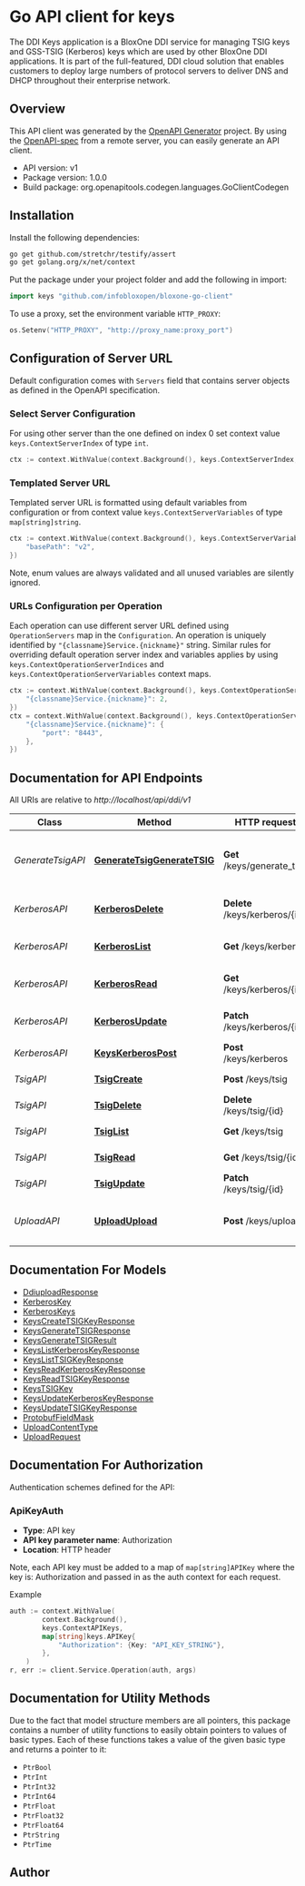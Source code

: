 # Go API client for keys

The DDI Keys application is a BloxOne DDI service for managing TSIG keys and GSS-TSIG (Kerberos) keys which are used by other BloxOne DDI applications. It is part of the full-featured, DDI cloud solution that enables customers to deploy large numbers of protocol servers to deliver DNS and DHCP throughout their enterprise network. 



## Overview
This API client was generated by the [OpenAPI Generator](https://openapi-generator.tech) project.  By using the [OpenAPI-spec](https://www.openapis.org/) from a remote server, you can easily generate an API client.

- API version: v1
- Package version: 1.0.0
- Build package: org.openapitools.codegen.languages.GoClientCodegen

## Installation

Install the following dependencies:

```sh
go get github.com/stretchr/testify/assert
go get golang.org/x/net/context
```

Put the package under your project folder and add the following in import:

```go
import keys "github.com/infobloxopen/bloxone-go-client"
```

To use a proxy, set the environment variable `HTTP_PROXY`:

```go
os.Setenv("HTTP_PROXY", "http://proxy_name:proxy_port")
```

## Configuration of Server URL

Default configuration comes with `Servers` field that contains server objects as defined in the OpenAPI specification.

### Select Server Configuration

For using other server than the one defined on index 0 set context value `keys.ContextServerIndex` of type `int`.

```go
ctx := context.WithValue(context.Background(), keys.ContextServerIndex, 1)
```

### Templated Server URL

Templated server URL is formatted using default variables from configuration or from context value `keys.ContextServerVariables` of type `map[string]string`.

```go
ctx := context.WithValue(context.Background(), keys.ContextServerVariables, map[string]string{
	"basePath": "v2",
})
```

Note, enum values are always validated and all unused variables are silently ignored.

### URLs Configuration per Operation

Each operation can use different server URL defined using `OperationServers` map in the `Configuration`.
An operation is uniquely identified by `"{classname}Service.{nickname}"` string.
Similar rules for overriding default operation server index and variables applies by using `keys.ContextOperationServerIndices` and `keys.ContextOperationServerVariables` context maps.

```go
ctx := context.WithValue(context.Background(), keys.ContextOperationServerIndices, map[string]int{
	"{classname}Service.{nickname}": 2,
})
ctx = context.WithValue(context.Background(), keys.ContextOperationServerVariables, map[string]map[string]string{
	"{classname}Service.{nickname}": {
		"port": "8443",
	},
})
```

## Documentation for API Endpoints

All URIs are relative to *http://localhost/api/ddi/v1*

Class | Method | HTTP request | Description
------------ | ------------- | ------------- | -------------
*GenerateTsigAPI* | [**GenerateTsigGenerateTSIG**](docs/GenerateTsigAPI.md#generatetsiggeneratetsig) | **Get** /keys/generate_tsig | Generate TSIG key with a random secret.
*KerberosAPI* | [**KerberosDelete**](docs/KerberosAPI.md#kerberosdelete) | **Delete** /keys/kerberos/{id} | Delete the Kerberos key.
*KerberosAPI* | [**KerberosList**](docs/KerberosAPI.md#kerberoslist) | **Get** /keys/kerberos | Retrieve Kerberos keys.
*KerberosAPI* | [**KerberosRead**](docs/KerberosAPI.md#kerberosread) | **Get** /keys/kerberos/{id} | Retrieve the Kerberos key.
*KerberosAPI* | [**KerberosUpdate**](docs/KerberosAPI.md#kerberosupdate) | **Patch** /keys/kerberos/{id} | Update the Kerberos key.
*KerberosAPI* | [**KeysKerberosPost**](docs/KerberosAPI.md#keyskerberospost) | **Post** /keys/kerberos | 
*TsigAPI* | [**TsigCreate**](docs/TsigAPI.md#tsigcreate) | **Post** /keys/tsig | Create the TSIG key.
*TsigAPI* | [**TsigDelete**](docs/TsigAPI.md#tsigdelete) | **Delete** /keys/tsig/{id} | Delete the TSIG key.
*TsigAPI* | [**TsigList**](docs/TsigAPI.md#tsiglist) | **Get** /keys/tsig | Retrieve TSIG keys.
*TsigAPI* | [**TsigRead**](docs/TsigAPI.md#tsigread) | **Get** /keys/tsig/{id} | Retrieve the TSIG key.
*TsigAPI* | [**TsigUpdate**](docs/TsigAPI.md#tsigupdate) | **Patch** /keys/tsig/{id} | Update the TSIG key.
*UploadAPI* | [**UploadUpload**](docs/UploadAPI.md#uploadupload) | **Post** /keys/upload | Upload content to the keys service.


## Documentation For Models

 - [DdiuploadResponse](docs/DdiuploadResponse.md)
 - [KerberosKey](docs/KerberosKey.md)
 - [KerberosKeys](docs/KerberosKeys.md)
 - [KeysCreateTSIGKeyResponse](docs/KeysCreateTSIGKeyResponse.md)
 - [KeysGenerateTSIGResponse](docs/KeysGenerateTSIGResponse.md)
 - [KeysGenerateTSIGResult](docs/KeysGenerateTSIGResult.md)
 - [KeysListKerberosKeyResponse](docs/KeysListKerberosKeyResponse.md)
 - [KeysListTSIGKeyResponse](docs/KeysListTSIGKeyResponse.md)
 - [KeysReadKerberosKeyResponse](docs/KeysReadKerberosKeyResponse.md)
 - [KeysReadTSIGKeyResponse](docs/KeysReadTSIGKeyResponse.md)
 - [KeysTSIGKey](docs/KeysTSIGKey.md)
 - [KeysUpdateKerberosKeyResponse](docs/KeysUpdateKerberosKeyResponse.md)
 - [KeysUpdateTSIGKeyResponse](docs/KeysUpdateTSIGKeyResponse.md)
 - [ProtobufFieldMask](docs/ProtobufFieldMask.md)
 - [UploadContentType](docs/UploadContentType.md)
 - [UploadRequest](docs/UploadRequest.md)


## Documentation For Authorization


Authentication schemes defined for the API:
### ApiKeyAuth

- **Type**: API key
- **API key parameter name**: Authorization
- **Location**: HTTP header

Note, each API key must be added to a map of `map[string]APIKey` where the key is: Authorization and passed in as the auth context for each request.

Example

```go
auth := context.WithValue(
		context.Background(),
		keys.ContextAPIKeys,
		map[string]keys.APIKey{
			"Authorization": {Key: "API_KEY_STRING"},
		},
	)
r, err := client.Service.Operation(auth, args)
```


## Documentation for Utility Methods

Due to the fact that model structure members are all pointers, this package contains
a number of utility functions to easily obtain pointers to values of basic types.
Each of these functions takes a value of the given basic type and returns a pointer to it:

* `PtrBool`
* `PtrInt`
* `PtrInt32`
* `PtrInt64`
* `PtrFloat`
* `PtrFloat32`
* `PtrFloat64`
* `PtrString`
* `PtrTime`

## Author




